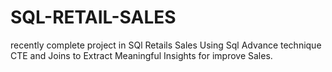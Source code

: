 # SQL-RETAIL-SALES
recently complete project in SQl Retails Sales Using Sql Advance technique CTE and Joins to Extract Meaningful Insights for improve Sales.
